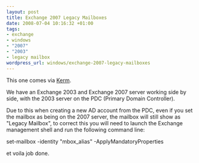 ```yaml
--- 
layout: post
title: Exchange 2007 Legacy Mailboxes
date: 2008-07-04 10:16:32 +01:00
tags: 
- exchange
- windows
- "2007"
- "2003"
- legacy mailbox
wordpress_url: windows/exchange-2007-legacy-mailboxes
---
```

This one comes via <a href="http://www.absolutech.co.uk/">Kerm</a>.

We have an Exchange 2003 and Exchange 2007 server working side by side, with the 2003 server on the PDC (Primary Domain Controller).

Due to this when creating a new AD account from the PDC, even if you set the mailbox as being on the  2007 server, the mailbox will still show as "Legacy Mailbox", to correct this you will need to launch the Exchange management shell and run the following command line: 

set-mailbox -identity "mbox_alias" -ApplyMandatoryProperties

et voila job done.
